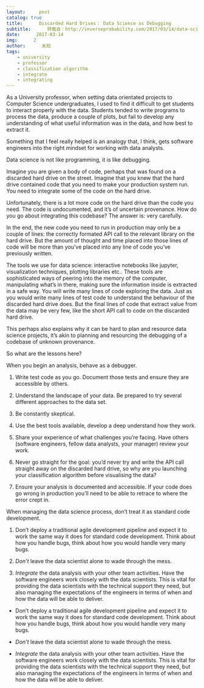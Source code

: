 ```yaml
---
layout:     post
catalog: true
title:      Discarded Hard Drives： Data Science as Debugging
subtitle:      转载自：http://inverseprobability.com/2017/03/14/data-science-as-debugging
date:      2017-03-14
img:      2
author:      未知
tags:
    - university
    - professor
    - classification algorithm
    - integrate
    - integrating
---
```


As a University professor, when setting data orientated projects to Computer Science undergraduates, I used to find it difficult to get students to interact properly with the data. Students tended to write programs to process the data, produce a couple of plots, but fail to develop any understanding of what useful information was in the data, and how best to extract it.

Something that I feel really helped is an analogy that, I think, gets software engineers into the right mindset for working with data analysts.

Data science is not like programming, it is like debugging.

Imagine you are given a body of code, perhaps that was found on a discarded hard drive on the street. Imagine that you knew that the hard drive contained code that you need to make your production system run. You need to integrate some of the code on the hard drive.

Unfortunately, there is a lot more code on the hard drive than the code you need. The code is undocumented, and it’s of uncertain provenance. How do you go about integrating this codebase? The answer is: very carefully.

In the end, the new code you need to run in production may only be a couple of lines: the correctly formated API call to the relevant library on the hard drive. But the amount of thought and time placed into those lines of code will be more than you’ve placed into any line of code you’ve previously written.

The tools we use for data science: interactive notebooks like jupyter, visualization techniques, plotting libraries etc.. These tools are sophisticated ways of peering into the memory of the computer, manipulating what’s in there, making sure the information inside is extracted in a safe way. You will write many lines of code exploring the data. Just as you would write many lines of test code to understand the behaviour of the discarded hard drive does. But the final lines of code that extract value from the data may be very few, like the short API call to code on the discarded hard drive.

This perhaps also explains why it can be hard to plan and resource data science projects, it’s akin to planning and resourcing the debugging of a codebase of unknown provenance.

So what are the lessons here?

When you begin an analysis, behave as a debugger.
 
1. Write test code as you go. Document those tests and ensure they are accessible by others.

1. Understand the landscape of your data. Be prepared to try several different approaches to the data set.

1. Be constantly skeptical.

1. Use the best tools available, develop a deep understand how they work.

1. Share your experience of what challenges you’re facing. Have others (software engineers, fellow data analysts, your manager) review your work.

1. Never go straight for the goal: you’d never try and write the API call straight away on the discarded hard drive, so why are you launching your classification algorithm before visualising the data?

1. Ensure your analysis is documented and accessible. If your code does go wrong in production you’ll need to be able to retrace to where the error crept in.



When managing the data science process, don’t treat it as standard code development.
 
1. Don’t deploy a traditional agile development pipeline and expect it to work the same way it does for standard code development. Think about how you handle bugs, think about how you would handle very many bugs.

1. *Don’t* leave the data scientist alone to wade through the mess.

1. *Integrate* the data analysis with your other team activities. Have the software engineers work closely with the data scientists. This is vital for providing the data scientists with the technical support they need, but also managing the expectations of the engineers in terms of when and how the data will be able to deliver.




- Don’t deploy a traditional agile development pipeline and expect it to work the same way it does for standard code development. Think about how you handle bugs, think about how you would handle very many bugs.

- *Don’t* leave the data scientist alone to wade through the mess.

- *Integrate* the data analysis with your other team activities. Have the software engineers work closely with the data scientists. This is vital for providing the data scientists with the technical support they need, but also managing the expectations of the engineers in terms of when and how the data will be able to deliver.

